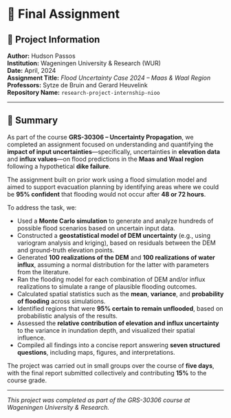 # 🌿 Final Assignment

## 📄 Project Information

**Author:** Hudson Passos  
**Institution:** Wageningen University & Research (WUR)  
**Date:** April, 2024  
**Assignment Title:** *Flood Uncertainty Case 2024 – Maas & Waal Region*  
**Professors:** Sytze de Bruin and Gerard Heuvelink  
**Repository Name:** `research-project-internship-nioo`

---

## 🧭 Summary

As part of the course **GRS-30306 – Uncertainty Propagation**, we completed an assignment focused on understanding and quantifying the **impact of input uncertainties**—specifically, uncertainties in **elevation data** and **influx values**—on flood predictions in the **Maas and Waal region** following a hypothetical **dike failure**.

The assignment built on prior work using a flood simulation model and aimed to support evacuation planning by identifying areas where we could be **95% confident** that flooding would not occur after **48 or 72 hours**.

To address the task, we:

- Used a **Monte Carlo simulation** to generate and analyze hundreds of possible flood scenarios based on uncertain input data.
- Constructed a **geostatistical model of DEM uncertainty** (e.g., using variogram analysis and kriging), based on residuals between the DEM and ground-truth elevation points.
- Generated **100 realizations of the DEM** and **100 realizations of water influx**, assuming a normal distribution for the latter with parameters from the literature.
- Ran the flooding model for each combination of DEM and/or influx realizations to simulate a range of plausible flooding outcomes.
- Calculated spatial statistics such as the **mean**, **variance**, and **probability of flooding** across simulations.
- Identified regions that were **95% certain to remain unflooded**, based on probabilistic analysis of the results.
- Assessed the **relative contribution of elevation and influx uncertainty** to the variance in inundation depth, and visualized their spatial influence.
- Compiled all findings into a concise report answering **seven structured questions**, including maps, figures, and interpretations.

The project was carried out in small groups over the course of **five days**, with the final report submitted collectively and contributing **15%** to the course grade.  

---
_This project was completed as part of the GRS-30306 course at Wageningen University & Research._


